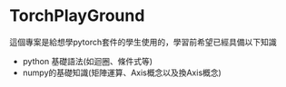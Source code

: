 # TorchPlayGround
這個專案是給想學pytorch套件的學生使用的，學習前希望已經具備以下知識

- python 基礎語法(如迴圈、條件式等)
- numpy的基礎知識(矩陣運算、Axis概念以及換Axis概念)